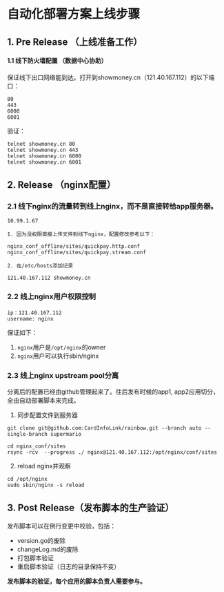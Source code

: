 # 自动化部署方案上线步骤

## 1. Pre Release （上线准备工作）
#### 1.1 线下防火墙配置 （数据中心协助）
保证线下出口网络能到达。打开到showmoney.cn（121.40.167.112）的以下端口：
```
80
443
6000
6001
```

验证：

```
telnet showmoney.cn 80
telnet showmoney.cn 443
telnet showmoney.cn 6000
telnet showmoney.cn 6001
```

## 2. Release （nginx配置）

### 2.1 线下nginx的流量转到线上nginx，而不是直接转给app服务器。
```
10.99.1.67
```

```
1. 因为没权限直接上传文件到线下nginx，配置修改参考以下：

nginx_conf_offline/sites/quickpay.http.conf
nginx_conf_offline/sites/quickpay.stream.conf

2. 在/etc/hosts添加记录

121.40.167.112 showmoney.cn

```

### 2.2 线上nginx用户权限控制

```
ip：121.40.167.112
username: nginx
```

保证如下：

1. `nginx`用户是`/opt/nginx`的owner
2. `nginx`用户可以执行sbin/nginx


### 2.3 线上nginx upstream pool分离
分离后的配置已经由github管理起来了。往后发布时候的app1, app2应用切分，全由自动部署脚本来完成。

1. 同步配置文件到服务器

```
git clone git@github.com:CardInfoLink/rainbow.git --branch auto --single-branch supermario

cd nginx_conf/sites
rsync -rcv  --progress ./ nginx@121.40.167.112:/opt/nginx/conf/sites

```
2. reload nginx并观察

```
cd /opt/nginx
sudo sbin/nginx -s reload

```

## 3. Post Release（发布脚本的生产验证）
发布脚本可以在例行变更中校验，包括：

* version.go的废除
* changeLog.md的废除
* 打包脚本验证
* 重启脚本验证（日志的目录保持不变）


**发布脚本的验证，每个应用的脚本负责人需要参与。**